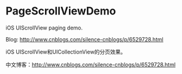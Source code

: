 # PageScrollViewDemo

iOS UIScrollView paging demo.

Blog: http://www.cnblogs.com/silence-cnblogs/p/6529728.html

iOS UIScrollView和UICollectionView的分页效果。

中文博客：http://www.cnblogs.com/silence-cnblogs/p/6529728.html
